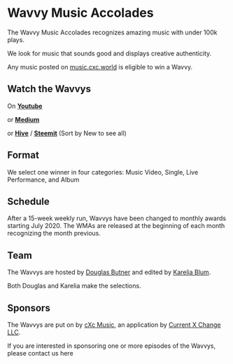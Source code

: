 # Wavvy Music Accolades
The Wavvy Music Accolades recognizes amazing music with under 100k plays. 

We look for music that sounds good and displays creative authenticity.

Any music posted on [music.cxc.world](https://music.cxc.world) is eligible to win a Wavvy. 

## Watch the Wavvys

On **[Youtube](https://www.youtube.com/watch?v=FCF4niA8KUU&list=PLrr_9HPPROScrc1wx-gqLvWOwYfF_karW)**

or **[Medium](https://medium.com/wavvys)**

or **[Hive](https://hive.blog/created/wavvys)** / **[Steemit](https://steemit.com/created/wavvys)** (Sort by New to see all)


## Format
We select one winner in four categories: Music Video, Single, Live Performance, and Album

## Schedule
After a 15-week weekly run, Wavvys have been changed to monthly awards starting July 2020. The WMAs are released at the beginning of each month recognizing the month previous. 

## Team
The Wavvys are hosted by [Douglas Butner](https://douglas.life) and edited by [Karelia Blum](https://instagram.com/the_blum_universe). 

Both Douglas and Karelia make the selections. 


## Sponsors
The Wavvys are put on by [cXc Music](https://music.cxc.world), an application by [Current X Change LLC](https://currentxchange.com).

If you are interested in sponsoring one or more episodes of the Wavvys, please contact us here 
<!--stackedit_data:
eyJoaXN0b3J5IjpbOTI2OTExMjY1LC0yMDM3NzMwOTkyLDEzNj
AzOTY2MzIsNjUyNDc0MDA4LC01MTcxNDgwNjMsMjc1ODcyMzgz
XX0=
-->